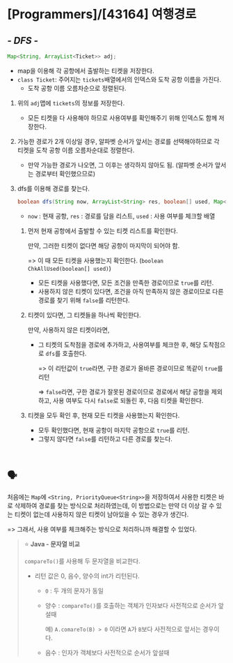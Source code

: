 # [Programmers]/[43164] 여행경로

## *- DFS -*

```java
Map<String, ArrayList<Ticket>> adj;
```

* map을 이용해 각 공항에서 출발하는 티켓을 저장한다.
* `class Ticket`: 주어지는 `tickets`배열에서의 인덱스와 도착 공항 이름을 가진다.
  * 도착 공항 이름 오름차순으로 정렬된다.

1. 위의 `adj`맵에 `tickets`의 정보를 저장한다.

   * 모든 티켓을 다 사용해야 하므로 사용여부를 확인해주기 위해 인덱스도 함께 저장한다.

2. 가능한 경로가 2개 이상일 경우, 알파벳 순서가 앞서는 경로를 선택해야하므로 각 티켓을 도착 공항 이름 오름차순대로 정렬한다.

   * 만약 가능한 경로가 나오면,  그 이후는 생각하지 않아도 됨. (알파벳 순서가 앞서는 경로부터 확인했으므로)

3. dfs를 이용해 경로를 찾는다.

   ```java
   boolean dfs(String now, ArrayList<String> res, boolean[] used, Map<String, ArrayList<Ticket>> adj)
   ```

   * `now` : 현재 공항, `res` : 경로를 담을 리스트, `used` : 사용 여부를 체크할 배열

   1. 먼저 현재 공항에서 출발할 수 있는 티켓 리스트를 확인한다.

      만약, 그러한 티켓이 없다면 해당 공항이 마지막이 되어야 함.

      => 이 때 모든 티켓을 사용했는지 확인한다. (`boolean ChkAllUsed(boolean[] used)`)

      * 모든 티켓을 사용했다면, 모든 조건을 만족한 경로이므로 `true`를 리턴.
      * 사용하지 않은 티켓이 있다면, 조건을 아직 만족하지 않은 경로이므로 다른 경로를 찾기 위해 `false`를 리턴한다.

   2. 티켓이 있다면, 그 티켓들을 하나씩 확인한다.

      만약, 사용하지 않은 티켓이라면,

      * 그 티켓의 도착점을 경로에 추가하고, 사용여부를 체크한 후, 해당 도착점으로 `dfs`를 호출한다.

        => 이 리턴값이 `true`라면, 구한 경로가 올바른 경로이므로 똑같이 `true`를 리턴

        => `false`라면, 구한 경로가 잘못된 경로이므로 경로에서 해당 공항을 제외하고, 사용 여부도 다시 `false`로 되돌린 후, 다음 티켓을 확인한다.

   3. 티켓을 모두 확인 후, 현재 모든 티켓을 사용했는지 확인한다.

      * 모두 확인했다면, 현재 공항이 마지막 공항으로 `true`를 리턴.
      * 그렇지 않다면 `false`를 리턴하고 다른 경로를 찾는다.

</br>

## :speaking_head:

처음에는 `Map`에 `<String, PriorityQueue<String>>`을 저장하여서 사용한 티켓은 바로 삭제하여 경로를 찾는 방식으로 처리하였는데, 이 방법으로는 만약 더 이상 갈 수 있는 티켓이 없는데 사용하지 않은 티켓이 남아있을 수 있는 경우가 생긴다. 

=> 그래서, 사용 여부를 체크해주는 방식으로 처리하니까 해결할 수 있었다.

> :star: **Java - 문자열 비교**
>
> `compareTo()`를 사용해 두 문자열을 비교한다.
>
> * 리턴 값은 0, 음수, 양수의 int가 리턴된다.
>
>   * `0` : 두 개의 문자가 동일
>
>   * 양수 : `compareTo()`를 호출하는 객체가 인자보다 사전적으로 순서가 앞설때
>
>     예) `A.comareTo(B) > 0` 이라면 `A`가 `B`보다 사전적으로 앞서는 경우이다.
>
>   * 음수 : 인자가 객체보다 사전적으로 순서가 앞설때